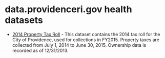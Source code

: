 # data.providenceri.gov health datasets
* [2014 Property Tax Roll](https://data.providenceri.gov/d/t2vi-f8qs) - This dataset contains the 2014 tax roll for the City of Providence, used for collections in FY2015. Property taxes are collected from July 1, 2014 to June 30, 2015. Ownership data is recorded as of 12/31/2013.